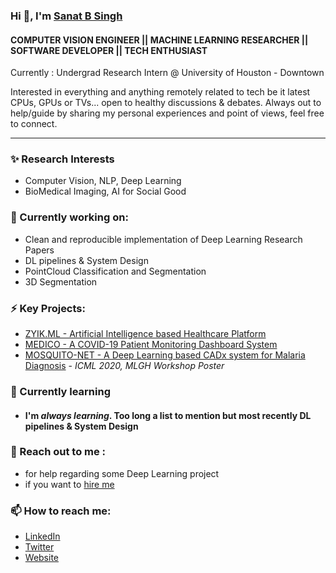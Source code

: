 ### Hi 👋, I'm [Sanat B Singh](https://snatsingh.github.io)
#### COMPUTER VISION ENGINEER || MACHINE LEARNING RESEARCHER || SOFTWARE DEVELOPER || TECH ENTHUSIAST

Currently : Undergrad Research Intern @ University of Houston - Downtown

Interested in everything and anything remotely related to tech be it latest CPUs, GPUs or TVs... open to healthy discussions & debates.
Always out to help/guide by sharing my personal experiences and point of views, feel free to connect.

---
### ✨ Research Interests
- Computer Vision, NLP, Deep Learning
- BioMedical Imaging, AI for Social Good


### 🔭 Currently working on:
- Clean and reproducible implementation of Deep Learning Research Papers
- DL pipelines & System Design
- PointCloud Classification and Segmentation
- 3D Segmentation

### ⚡ Key Projects:
- [ZYIK.ML - Artificial Intelligence based Healthcare Platform](https://zyik.ml/)
- [MEDICO - A COVID-19 Patient Monitoring Dashboard System](http://zyik-medico.herokuapp.com/index.html)
- [MOSQUITO-NET - A Deep Learning based CADx system for Malaria Diagnosis](https://drive.google.com/file/d/1OoCqThpsm9N38eUTGNmxwRhVat8IxWVl/view) - *ICML 2020, MLGH Workshop Poster*

### 🌱 Currently learning
- #### I'm *always learning*. Too long a list to mention but most recently DL pipelines & System Design 

### 💬 Reach out to me :
- for help regarding some Deep Learning project
- if you want to [hire me](https://sanatbsingh.ml/files/cv.pdf)

### 📫 How to reach me:
- [LinkedIn](https://www.linkedin.com/in/sanatbsingh/)
- [Twitter](https://twitter.com/netdrop78)
- [Website](https://sanatsingh.github.io/)
